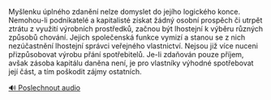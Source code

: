 
Myšlenku úplného zdanění nelze domyslet do jejího logického konce. Nemohou-li podnikatelé a kapitalisté získat žádný osobní prospěch či utrpět ztrátu z využití výrobních prostředků, začnou být lhostejní k výběru různých způsobů chování. Jejich společenská funkce vymizí a stanou se z nich nezúčastnění lhostejní správci veřejného vlastnictví. Nejsou již více nuceni přizpůsobovat výrobu přání spotřebitelů. Je-li zdaňován pouze příjem, avšak zásoba kapitálu daněna není, je pro vlastníky výhodné spotřebovat její část, a tím poškodit zájmy ostatních.

[🔊 Poslechnout audio](/data/7-paragraphs/audio/chapter_147/para_002-Mylenku-plnho-zdann-nelze-domyslet-do-jejho.mp3)
